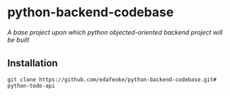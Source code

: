 # python-backend-codebase

###### A base project upon which python objected-oriented backend project will be built

## Installation

    git clone https://github.com/edafeoke/python-backend-codebase.git# python-todo-api
